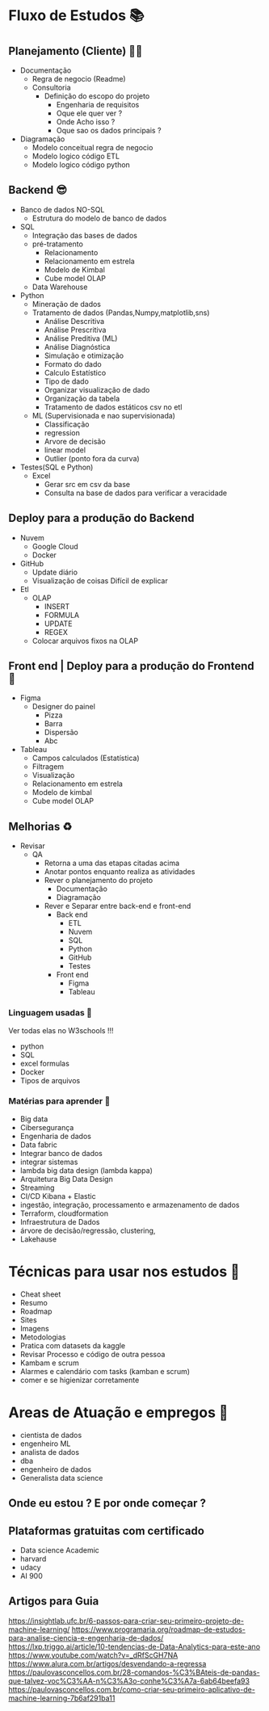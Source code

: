 # Fluxo de Estudos 📚

## Planejamento (Cliente) 🙋‍♂️

- Documentação
  - Regra de negocio (Readme)
  - Consultoria
    - Definição do escopo do projeto
      - Engenharia de requisitos
      - Oque ele quer ver ?
      - Onde Acho isso ?
      - Oque sao os dados principais ?
- Diagramação
  - Modelo conceitual regra de negocio
  - Modelo logico código ETL
  - Modelo logico código python

## Backend 😎

- Banco de dados NO-SQL
  - Estrutura do modelo de banco de dados
- SQL
  - Integração das bases de dados
  - pré-tratamento
    - Relacionamento
    - Relacionamento em estrela
    - Modelo de Kimbal
    - Cube model OLAP
  - Data Warehouse
- Python
  - Mineração de dados
  - Tratamento de dados (Pandas,Numpy,matplotlib,sns)
    - Análise Descritiva
    - Análise Prescritiva
    - Análise Preditiva (ML)
    - Análise Diagnóstica
    - Simulação e otimização
    - Formato do dado
    - Calculo Estatístico
    - Tipo de dado
    - Organizar visualização de dado
    - Organização da tabela
    - Tratamento de dados estáticos csv no etl
  - ML (Supervisionada e nao supervisionada)
    - Classificação
    - regression
    - Arvore de decisão
    - linear model
    - Outlier (ponto fora da curva)
- Testes(SQL e Python)
  - Excel
    - Gerar src em csv da base
    - Consulta na base de dados para verificar a veracidade

## Deploy para a produção do Backend

- Nuvem
  - Google Cloud
  - Docker
- GitHub
  - Update diário
  - Visualização de coisas Difícil de explicar
- Etl
  - OLAP
    - INSERT
    - FORMULA
    - UPDATE
    - REGEX
  - Colocar arquivos fixos na OLAP

## Front end | Deploy para a produção do Frontend 💫

- Figma
  - Designer do painel
    - Pizza
    - Barra
    - Dispersão
    - Abc
- Tableau
  - Campos calculados (Estatística)
  - Filtragem
  - Visualização
  - Relacionamento em estrela
  - Modelo de kimbal
  - Cube model OLAP

## Melhorias ♻

- Revisar
  - QA
    - Retorna a uma das etapas citadas acima
    - Anotar pontos enquanto realiza as atividades
    - Rever o planejamento do projeto
      - Documentação
      - Diagramação
    - Rever e Separar entre back-end e front-end
      - Back end
        - ETL
        - Nuvem
        - SQL
        - Python
        - GitHub
        - Testes
      - Front end
        - Figma
        - Tableau

### Linguagem usadas 🤖

Ver todas elas no W3schools !!!

- python
- SQL
- excel formulas
- Docker
- Tipos de arquivos

### Matérias para aprender 🥰

- Big data
- Cibersegurança
- Engenharia de dados
- Data fabric
- Integrar banco de dados
- integrar sistemas
- lambda big data design (lambda kappa)
- Arquitetura Big Data Design
- Streaming
- CI/CD Kibana + Elastic
- ingestão, integração, processamento e armazenamento de dados
- Terraform, cloudformation
- Infraestrutura de Dados
- árvore de decisão/regressão, clustering,
- Lakehause

# Técnicas para usar nos estudos 📖

- Cheat sheet
- Resumo
- Roadmap
- Sites
- Imagens
- Metodologias
- Pratica com datasets da kaggle
- Revisar Processo e código de outra pessoa
- Kambam e scrum
- Alarmes e calendário com tasks (kamban e scrum)
- comer e se higienizar corretamente

# Areas de Atuação e empregos 🛅

- cientista de dados
- engenheiro ML
- analista de dados
- dba
- engenheiro de dados
- Generalista data science

## Onde eu estou ? E por onde começar ?

## Plataformas gratuitas com certificado 

- Data science Academic
- harvard
- udacy
- AI 900

## Artigos para Guia

https://insightlab.ufc.br/6-passos-para-criar-seu-primeiro-projeto-de-machine-learning/
https://www.programaria.org/roadmap-de-estudos-para-analise-ciencia-e-engenharia-de-dados/
https://lxp.triggo.ai/article/10-tendencias-de-Data-Analytics-para-este-ano
https://www.youtube.com/watch?v=_dRfScGH7NA
https://www.alura.com.br/artigos/desvendando-a-regressa
https://paulovasconcellos.com.br/28-comandos-%C3%BAteis-de-pandas-que-talvez-voc%C3%AA-n%C3%A3o-conhe%C3%A7a-6ab64beefa93
https://paulovasconcellos.com.br/como-criar-seu-primeiro-aplicativo-de-machine-learning-7b6af291ba11

